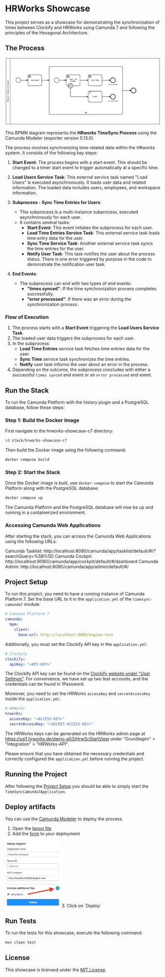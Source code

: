 # HRWorks Showcase

This project serves as a showcase for demonstrating the synchronization of times between Clockify and HRWorks using Camunda 7 and following the principles of the Hexagonal Architecture.

## The Process

<img alt="hrworks-bpmn-diagram" src="images/hrworks-timesync.png">

This BPMN diagram represents the **HRworks TimeSync Process** using the Camunda Modeler (exporter version 5.13.0).

The process involves synchronizing time-related data within the HRworks system. It consists of the following key steps:

1. **Start Event**: The process begins with a start event. This should be changed to a timer start event to trigger automatically at a specific time.

2. **Load Users Service Task**: This external service task named "Load Users" is executed asynchronously. It loads user data and related information. The loaded data includes users, employees, and workspace information.

3. **Subprocess - Sync Time Entries for Users**:
    - This subprocess is a multi-instance subprocess, executed asynchronously for each user.
    - It contains several tasks:
        - **Start Event**: This event initiates the subprocess for each user.
        - **Load Time Entries Service Task**: This external service task loads time entry data for the user.
        - **Sync Time Service Task**: Another external service task syncs the time entries for the user.
        - **Notify User Task**: This task notifies the user about the process status. There is one error triggered by purpose in the code to demonstrate the notification user task.

4. **End Events**:
    - The subprocess can end with two types of end events:
        - **"times synced"**: If the time synchronization process completes successfully.
        - **"error processed"**: If there was an error during the synchronization process.

### Flow of Execution

1. The process starts with a **Start Event** triggering the **Load Users Service Task**.
2. The loaded user data triggers the subprocess for each user.
3. In the subprocess:
    - **Load Time Entries** service task fetches time entries data for the user.
    - **Sync Time** service task synchronizes the time entries.
    - **Notify** user task informs the user about an error in the process.
4. Depending on the outcome, the subprocess concludes with either a successful `times synced` end event or an `error processed` end event.

## Run the Stack

To run the Camunda Platform with the history plugin and a PostgreSQL database, follow these steps:

### Step 1: Build the Docker Image

First navigate to the hrworks-showcase-c7 directory:

```bash
cd stack/hrworks-showcase-c7
```

Then build the Docker image using the following command:

```bash
docker compose build
```

### Step 2: Start the Stack

Once the Docker image is built, use `docker-compose` to start the Camunda Platform along with the PostgreSQL database:

```bash
docker compose up
```
The Camunda Platform and the PostgreSQL database will now be up and running in a containerized environment.

### Accessing Camunda Web Applications

After starting the stack, you can access the Camunda Web Applications using the following URLs:

Camunda Tasklist: http://localhost:8080/camunda/app/tasklist/default/#/?searchQuery=%5B%5D
Camunda Cockpit: http://localhost:8080/camunda/app/cockpit/default/#/dashboard
Camunda Admin: http://localhost:8080/camunda/app/admin/default/#/

## Project Setup

To run this project, you need to have a running instance of Camunda Platform 7.
Set the base URL to it in the `application.yml` of the `timesync-camunda7` module:

```yaml
# Camunda Platform 7
camunda:
  bpm:
    client:
      base-url: http://localhost:8080/engine-rest
```

Additionally, you must set the Clockify API key in the `application.yml`:

```yaml
# Clockify
clockify:
  apiKey: "<API-KEY>"
```

The Clockify API key can be found on the [Clockify website under "User Settings"](https://app.clockify.me/user/settings).
For convenience, we have set up two test accounts, and the credentials can be found in 1Password.

Moreover, you need to set the HRWorks `accessKey` and `secretAccessKey` inside the `application.yml`:

```yaml
# HRWorks
hrworks:
  accessKey: "<ACCESS-KEY>"
  secretAccessKey: "<SECRET-ACCESS-KEY>"
```
The HRWorks keys can be generated on the HRWorks admin page at https://ssl1.hrworks.de/demo-a03/HrwScStartView under
"Grundlagen" > "Integration" > "HRWorks-API".

Please ensure that you have obtained the necessary credentials and correctly configured the `application.yml` before
running the project.

## Running the Project

After following the [Project Setup](#project-setup) you should be able to simply start the `TimeSyncCamunda7Application`.

## Deploy artifacts

You can use the [Camunda Modeler](https://camunda.com/de/download/modeler/) to deploy the process.
1. Open the [bpmn file](./timesync/timesync-camunda7/src/main/resources/bpmn/hrworks-timesync.bpmn)
2. Add the [form](./timesync/timesync-camunda7/src/main/resources/.camunda/forms/error.form) to your deployment  
<img src="images/deployment.png" alt="deployment" width=180>
3. Click on `Deploy`

## Run Tests

To run the tests for this showcase, execute the following command:

```bash
mvn clean test
```

## License

This showcase is licensed under the [MIT License](LICENSE).
